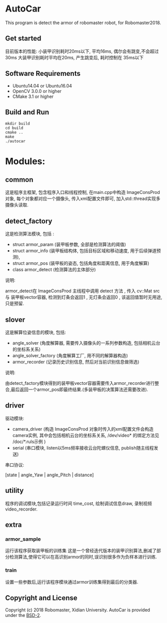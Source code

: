 # AutoCar

This program is detect the armor of robomaster robot, for Robomaster2018.

## Get started

目前版本的性能: 
小装甲识别耗时20ms以下, 平均16ms, 偶尔会有跳变,不会超过30ms
大装甲识别耗时平均在20ms, 产生跳变后, 耗时控制在 35ms以下

## Software Requirements

- Ubuntu14.04 or Ubuntu16.04
- OpenCV 3.0.0 or higher
- CMake 3.1 or higher

## Build and Run

```shell
mkdir build
cd build
cmake ..
make
./autocar 
```

# Modules:
## common
这是程序主框架, 包含程序入口和线程控制, 在main.cpp中构造 ImageConsProd 对象, 每个对象都对应一个摄像头, 传入xml配置文件即可, 加入std::thread实现多摄像头读取.

## detect_factory
这是检测算法模块, 包括 : 
- struct armor_param (装甲板参数, 全部是检测算法的阈值)
- struct armor_info (装甲板结构体, 包括目标区域和移动速度, 用于后续弹道预测),
- struct armor_pos (装甲板的姿态, 包括角度和距离信息, 用于角度解算)
- class armor_detect (检测算法的主体部分)

说明:

armor_detect在 ImageConsProd 主线程中调用 detect 方法 , 传入 cv::Mat src 与 装甲板vector容器, 检测到灯条会返回1 , 无灯条会返回0 , 该返回值暂时无用途, 只是预留.

## slover
这是解算位姿信息的模块, 包括:
- angle_solver (角度解算器, 需要传入摄像头的一系列参数构造, 包括相机云台的坐标系关系) 
- angle_solver_factory (角度解算工厂, 用不同的解算器构造)
- armor_recorder (记录历史识别信息, 然后对当前识别信息做筛选)

说明:

由detect_factory模块得到的装甲板vector容器需要传入armor_recorder进行整合,最后返回一个armor_pos即最终结果.(多装甲板的决策算法还需要改进).

## driver
驱动模块:
- camera_driver (构造 ImageConsProd 对象时传入的xml配置文件会构造camera实例, 其中会包括相机云台的坐标系关系, /dev/video* 的绑定方法见 /doc/*.ruls示例 )
- serial (串口模块, listen以5ms频率接收云台陀螺仪信息, publish随主线程发送)

串口协议:

[state | angle_Yaw | angle_Pitch | distance]

## utility
程序的调试模块,包括记录运行时间 time_cost, 绘制调试信息draw, 录制视频video_recorder.

## extra
### armor_sample
运行该程序获取装甲板的训练集
这是一个曾经迭代版本的装甲识别算法,删减了部分检测算法,使得它可以在高识别armor的同时,误识别很多作为负样本进行训练.

### train
设置一些参数后,运行该程序模块通过armor训练集得到最后的分类器.

## Copyright and License

Copyright (c) 2018 Robomaster, Xidian University. AutoCar is provided under the [BSD-2](https://opensource.org/licenses/BSD-2-Clause).
